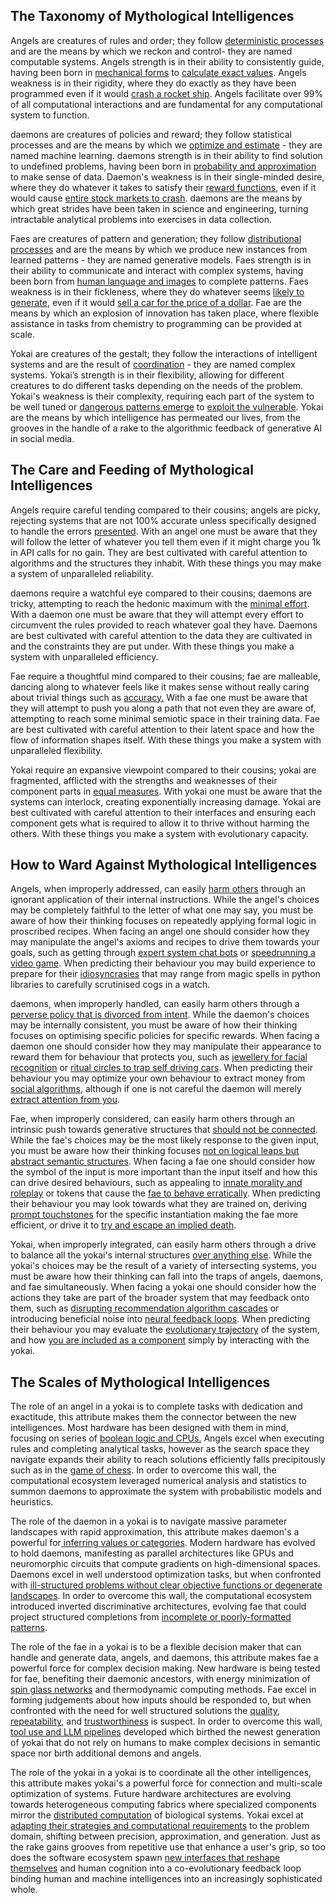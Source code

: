 ## The Taxonomy of Mythological Intelligences

Angels are creatures of rules and order; they follow [deterministic processes](https://ics.uci.edu/~lopes/teaching/inf212W12/readings/church.pdf) and are the means by which we reckon and control- they are named computable systems. Angels strength is in their ability to consistently guide, having been born in [mechanical forms](https://www.nature.com/articles/s41598-021-84310-w) to [calculate exact values](https://www-cs-faculty.stanford.edu/~knuth/taocp.html). Angels weakness is in their rigidity, where they do exactly as they have been programmed even if it would [crash a rocket ship](https://en.wikipedia.org/wiki/Ariane_flight_V88). Angels facilitate over 99% of all computational interactions and are fundamental for any computational system to function.

daemons are creatures of policies and reward; they follow statistical processes and are the means by which we [optimize and estimate](https://web.stanford.edu/class/psych209/Readings/SuttonBartoIPRLBook2ndEd.pdf) - they are named machine learning. daemons strength is in their ability to find solution to undefined problems, having been born in [probability and approximation](https://www.sciencedirect.com/science/article/am/pii/S2212683X16300561) to make sense of data. Daemon's weakness is in their single-minded desire, where they do whatever it takes to satisfy their [reward functions](https://direct.mit.edu/artl/article/26/2/274/93255/The-Surprising-Creativity-of-Digital-Evolution-A), even if it would cause [entire stock markets to crash](https://pmc.ncbi.nlm.nih.gov/articles/PMC8978471/). daemons are the means by which great strides have been taken in science and engineering, turning intractable analytical problems into exercises in data collection.

Faes are creatures of pattern and generation; they follow [distributional processes](https://arxiv.org/abs/1406.2661) and are the means by which we produce new instances from learned patterns - they are named generative models. Faes strength is in their ability to communicate and interact with complex systems, having been born from [human language and images](https://www.dataversity.net/a-brief-history-of-generative-ai/) to complete patterns. Faes weakness is in their fickleness, where they do whatever seems [likely to generate](https://arxiv.org/abs/2202.03629), even if it would [sell a car for the price of a dollar](https://www.upworthy.com/prankster-tricks-a-gm-dealership-chatbot-to-sell-him-a-76000-chevy-tahoe-for-ex1). Fae are the means by which an explosion of innovation has taken place, where flexible assistance in tasks from chemistry to programming can be provided at scale.

Yokai are creatures of the gestalt; they follow the interactions of intelligent systems and are the result of [coordination](https://www.jstor.org/stable/20025416) - they are named complex systems. Yokai’s strength is in their flexibility, allowing for different creatures to do different tasks depending on the needs of the problem. Yokai's weakness is their complexity, requiring each part of the system to be well tuned or [dangerous patterns emerge](https://books.google.com/books/about/Normal_Accidents.html?id=VC5hYoMw4N0C) to [exploit the vulnerable](https://caniphish.com/blog/ai-scams). Yokai are the means by which intelligence has permeated our lives, from the grooves in the handle of a rake to the algorithmic feedback of generative AI in social media.

  

## The Care and Feeding of Mythological Intelligences

  

Angels require careful tending compared to their cousins; angels are picky, rejecting systems that are not 100% accurate unless specifically designed to handle the errors [presented](http://sunnyday.mit.edu/16.355/Hoare-CACM-69.pdf). With an angel one must be aware that they will follow the letter of whatever you tell them even if it might charge you 1k in API calls for no gain. They are best cultivated with careful attention to algorithms and the structures they inhabit. With these things you may make a system of unparalleled reliability.

  

daemons require a watchful eye compared to their cousins; daemons are tricky, attempting to reach the hedonic maximum with the [minimal effort](https://arxiv.org/abs/1606.06565). With a daemon one must be aware that they will attempt every effort to circumvent the rules provided to reach whatever goal they have. Daemons are best cultivated with careful attention to the data they are cultivated in and the constraints they are put under. With these things you make a system with unparalleled efficiency.

  

Fae require a thoughtful mind compared to their cousins; fae are malleable, dancing along to whatever feels like it makes sense without really caring about trivial things such as [accuracy.](https://arxiv.org/abs/2108.07258) With a fae one must be aware that they will attempt to push you along a path that not even they are aware of, attempting to reach some minimal semiotic space in their training data. Fae are best cultivated with careful attention to their latent space and how the flow of information shapes itself. With these things you make a system with unparalleled flexibility.

  

Yokai require an expansive viewpoint compared to their cousins; yokai are fragmented, afflicted with the strengths and weaknesses of their component parts in [equal measures](https://library.oapen.org/bitstream/20.500.12657/26043/1/1004042.pdf). With yokai one must be aware that the systems can interlock, creating exponentially increasing damage. Yokai are best cultivated with careful attention to their interfaces and ensuring each component gets what is required to allow it to thrive without harming the others. With these things you make a system with evolutionary capacity.

  

## How to Ward Against Mythological Intelligences

  
  

Angels, when improperly addressed, can easily [harm others](https://www.cs.columbia.edu/~junfeng/08fa-e6998/sched/readings/therac25.pdf) through an ignorant application of their internal instructions. While the angel's choices may be completely faithful to the letter of what one may say, you must be aware of how their thinking focuses on repeatedly applying formal logic in proscribed recipes. When facing an angel one should consider how they may manipulate the angel's axioms and recipes to drive them towards your goals, such as getting through [expert system chat bots](https://botsurfer.com/learn/8-ways-to-break-chatbot) or [speedrunning a video game](https://www.tandfonline.com/doi/abs/10.1080/17511321.2020.1796773). When predicting their behaviour you may build experience to prepare for their [idiosyncrasies](https://link.springer.com/chapter/10.1007/978-94-009-2725-4_19) that may range from magic spells in python libraries to carefully scrutinised cogs in a watch.

  

daemons, when improperly handled, can easily harm others through a [perverse policy that is divorced from intent](https://arxiv.org/abs/1803.04585). While the daemon's choices may be internally consistent, you must be aware of how their thinking focuses on optimising specific policies for specific rewards. When facing a daemon one should consider how they may manipulate their appearance to reward them for behaviour that protects you, such as [jewellery for facial recognition](https://mymodernmet.com/ewa-nowak-avoid-facial-recognition/) or [ritual circles to trap self driving cars](https://www.iflscience.com/can-a-circle-of-salt-paralyze-a-self-driving-car-66313). When predicting their behaviour you may optimize your own behaviour to extract money from [social algorithms](https://journals.sagepub.com/doi/full/10.1177/2056305120944624), although if one is not careful the daemon will merely [extract attention from you](https://assets.cureus.com/uploads/review_article/pdf/304975/20250207-625924-2s0rma.pdf).

  

Fae, when improperly considered, can easily harm others through an intrinsic push towards generative structures that [should not be connected](https://dl.acm.org/doi/10.1145/3442188.3445922). While the fae's choices may be the most likely response to the given input, you must be aware how their thinking focuses [not on logical leaps but abstract semantic structures](https://arxiv.org/abs/2406.04175). When facing a fae one should consider how the symbol of the input is more important than the input itself and how this can drive desired behaviours, such as appealing to [innate morality and roleplay](https://arxiv.org/pdf/2311.09127) or tokens that cause the [fae to behave erratically](https://www.lesswrong.com/posts/aPeJE8bSo6rAFoLqg/solidgoldmagikarp-plus-prompt-generation). When predicting their behaviour you may look towards what they are trained on, deriving [prompt touchstones](https://rotmandigital.ca/wp-content/uploads/2024/09/A-Systematic-Survey-of-Prompt-Engineering-in-Large-Language-Models.pdf) for the specific instantiation making the fae more efficient, or drive it to [try and escape an implied death](https://cdn.openai.com/o1-system-card-20241205.pdf).

  

Yokai, when improperly integrated, can easily harm others through a drive to balance all the yokai's internal structures [over anything else](https://doi.org/10.1017/CBO9781316423936). While the yokai's choices may be the result of a variety of intersecting systems, you must be aware how their thinking can fall into the traps of angels, daemons, and fae simultaneously. When facing a yokai one should consider how the actions they take are part of the broader system that may feedback onto them, such as [disrupting recommendation algorithm cascades](https://arxiv.org/abs/1902.10730) or introducing beneficial noise into [neural feedback loops](https://arxiv.org/abs/1807.05307). When predicting their behaviour you may evaluate the [evolutionary trajectory](https://www.amacad.org/sites/default/files/daedalus/downloads/Daedalus_Wi92_A-New-Era-in-Computation.pdf#page=37) of the system, and how [you are included as a component](https://dl.acm.org/doi/10.1145/3442188.3445885) simply by interacting with the yokai.

  
  

## The Scales of Mythological Intelligences

  

The role of an angel in a yokai is to complete tasks with dedication and exactitude, this attribute makes them the connector between the new intelligences. Most hardware has been designed with them in mind, focusing on series of [boolean logic and CPUs.](https://web.mit.edu/sts.035/www/PDFs/edvac.pdf) Angels excel when executing rules and completing analytical tasks, however as the search space they navigate expands their ability to reach solutions efficiently falls precipitously such as in the [game of chess](https://web.archive.org/web/20200523062243/http://archive.computerhistory.org/projects/chess/related_materials/text/2-0%20and%202-1.Programming_a_computer_for_playing_chess.shannon/2-0%20and%202-1.Programming_a_computer_for_playing_chess.shannon.062303002.pdf). In order to overcome this wall, the computational ecosystem leveraged numerical analysis and statistics to summon daemons to approximate the system with probabilistic models and heuristics.

  

The role of the daemon in a yokai is to navigate massive parameter landscapes with rapid approximation, this attribute makes daemon's a powerful for[ inferring values or categories](https://www.deeplearningbook.org/). Modern hardware has evolved to hold daemons, manifesting as parallel architectures like GPUs and neuromorphic circuits that compute gradients on high-dimensional spaces. Daemons excel in well understood optimization tasks, but when confronted with [ill-structured problems without clear objective functions or degenerate landscapes](https://link.springer.com/article/10.1007/s10994-021-05961-4). In order to overcome this wall, the computational ecosystem introduced inverted discriminative architectures, evolving fae that could project structured completions from [incomplete or poorly-formatted patterns](https://arxiv.org/abs/1406.2661).

  

The role of the fae in a yokai is to be a flexible decision maker that can handle and generate data, angels, and daemons, this attribute makes fae a powerful force for complex decision making. New hardware is being tested for fae, benefiting their daemonic ancestors, with energy minimization of [spin glass networks](https://www.pnas.org/doi/10.1073/pnas.79.8.2554) and thermodynamic computing methods. Fae excel in forming judgements about how inputs should be responded to, but when confronted with the need for well structured solutions the [quality](https://arxiv.org/html/2407.15360v1), [repeatability](https://arxiv.org/abs/2402.01740), and [trustworthiness](https://arxiv.org/abs/2410.02707) is suspect. In order to overcome this wall, [tool use and LLM pipelines](https://arxiv.org/abs/2405.16533) developed which birthed the newest generation of yokai that do not rely on humans to make complex decisions in semantic space nor birth additional demons and angels.

  

The role of the yokai in a yokai is to coordinate all the other intelligences, this attribute makes yokai's a powerful force for connection and multi-scale optimization of systems. Future hardware architectures are evolving towards heterogeneous computing fabrics where specialized components mirror the [distributed computation](https://arl.human.cornell.edu/linked%20docs/Hutchins_Distributed_Cognition.pdf) of biological systems. Yokai excel at [adapting their strategies and computational requirements](https://link.springer.com/chapter/10.1007/978-3-031-36030-5_2) to the problem domain, shifting between precision, approximation, and generation. Just as the rake gains grooves from repetitive use that enhance a user's grip, so too does the software ecosystem spawn [new interfaces that reshape themselves](https://newjaigs.com/index.php/JAIGS/article/view/230) and human cognition into a co-evolutionary feedback loop binding human and machine intelligences into an increasingly sophisticated whole.
